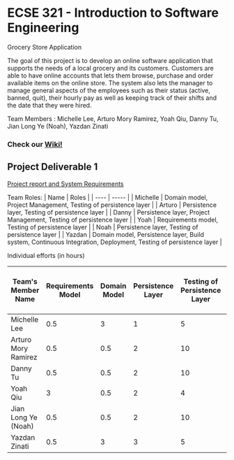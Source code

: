 # ECSE 321 - Introduction to Software Engineering

Grocery Store Application

The goal of this project is to develop an online software application that supports the needs of a local grocery and its customers. Customers are able to have online accounts that lets them browse, purchase and order available items on the online store. The system also lets the manager to manage general aspects of the employees such as their status (active, banned, quit), their hourly pay as well as keeping track of their shifts and the date that they were hired. 

Team Members : Michelle Lee, Arturo Mory Ramirez, Yoah Qiu, Danny Tu, Jian Long Ye (Noah), Yazdan Zinati <br/>

### Check our [Wiki!](https://github.com/McGill-ECSE321-Winter2022/project-group-group-16/wiki)
## Project Deliverable 1

[Project report and System Requirements](https://github.com/McGill-ECSE321-Winter2022/project-group-group-16/wiki/Deliverable-1)

Team Roles:
| Name | Roles |
| ---- | ----- |
| Michelle |  Domain model, Project Management, Testing of persistence layer  |
| Arturo  | Persistence layer, Testing of persistence layer  |
| Danny |  Persistence layer, Project Management, Testing of persistence layer |
| Yoah  |  Requirements model, Testing of persistence layer  |
| Noah  |  Persistence layer, Testing of persistence layer |
| Yazdan |  Domain model, Persistence layer, Build system, Continuous Integration, Deployment, Testing of persistence layer  |


Individual efforts (in hours)

| Team's Member Name | Requirements Model | Domain Model | Persistence Layer | Testing of Persistence Layer | Build System and Continuous Integration | Project Management and Project Report | Total |
|---------------------|--------------------------------------------|-------------------------------------|---------------------------------------------------|---------------------------------------------------|----------------|-------|--------------|
| Michelle Lee        | 0.5       | 3           | 1               | 5            | 0              | 4    | 13.5 |
| Arturo Mory Ramirez | 0.5       | 0.5         | 2               | 10           | 0              | 0    | 13   |
| Danny Tu            | 0.5       | 0.5         | 2               | 10           | 0              | 2    | 13   |
| Yoah Qiu            | 3         | 0.5         | 2               | 4            | 0              | 0    | 9.5  |
| Jian Long Ye (Noah) | 0.5       | 0.5         | 2               | 10           | 0              | 0    | 13   |
| Yazdan Zinati       | 0.5       | 3           | 3               | 5            | 2              | 0    | 13.5 |
